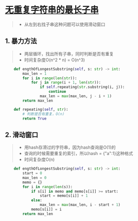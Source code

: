 # [无重复字符串的最长子串](https://leetcode-cn.com/problems/longest-substring-without-repeating-characters/)

> * 从左到右找子串这种问题可以使用滑动窗口

## 1. 暴力方法

> * 两层循环，找出所有子串，同时判断是否有重复
> * 时间复杂度O(n^2 * n) = O(n^3)

```python
    def engthOfLongestSubstring(self, s: str) -> int:
        max_len = 1
        for i in range(len(str)):
            for j in range(i + 1, len(str)):
                if self.repeating(str.substring(i, j)):
                    continue
                max_len = max(max_len, j - i + 1)
        return max_len

    def repeating(self, str):
        # 判断是否有重复，O(n)
        return True
```

## 2. 滑动窗口

> * 用hash存滑过的字符串，因为hash查询是O(1)的
> * 查询的时候需要重复的索引，所以hash = {"a":1}这种格式
> * 时间复杂度O(n)

```python
    def engthOfLongestSubstring(self, s: str) -> int:
        start = 0
        max_len = 0
        memo = {}
        for i in range(len(s)):
            if s[i] in memo and memo[s[i]] >= start:
                start = memo[s[i]] + 1
            else:
                max_len = max(max_len, i - start + 1)
            memo[s[i]] = i
        return max_len
```
